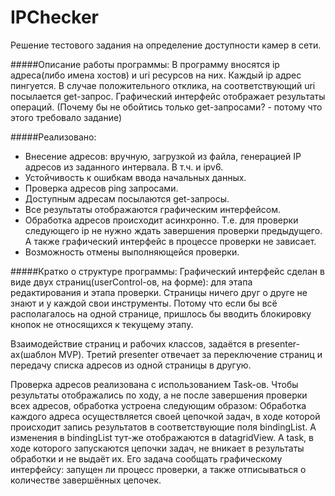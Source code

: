 # IPChecker
Решение тестового задания на определение доступности камер в сети.

#####Описание работы программы:
В программу вносятся ip адреса(либо имена хостов) и uri ресурсов на них. Каждый ip адрес пингуется. В случае положительного отклика, на соответствующий uri посылается get-запрос. Графический интерфейс отображает результаты операций. (Почему бы не обойтись только get-запросами? - потому что этого требовало задание)


#####Реализовано:
* Внесение адресов: вручную, загрузкой из файла, генерацией IP адресов из заданного интервала. В т.ч. и ipv6.
* Устойчивость к ошибкам ввода начальных данных.
* Проверка адресов ping запросами.
* Доступным адресам посылаются get-запросы.
* Все результаты отображаются графическим интерфейсом.
* Обработка адресов происходит асинхронно. Т.е. для проверки следующего ip не нужно ждать завершения проверки предыдущего. А также графический интерфейс в процессе проверки не зависает.
* Возможность отмены выполняющейся проверки.

#####Кратко о структуре программы:
Графический интерфейс сделан в виде двух страниц(userControl-ов, на форме): для этапа редактирования и этапа проверки. Страницы ничего друг о друге не знают и у каждой свои инструменты. Потому что если бы всё располагалось на одной странице, пришлось бы вводить блокировку кнопок не относящихся к текущему этапу.

Взаимодействие страниц и рабочих классов, задаётся в presenter-ах(шаблон MVP). Третий presenter отвечает за переключение страниц и передачу списка адресов из одной страницы в другую.

Проверка адресов реализована с использованием Task-ов. 
Чтобы результаты отображались по ходу, а не после завершения проверки всех адресов, обработка устроена следующим образом:
Обработка каждого адреса осуществляется своей цепочкой задач, в ходе которой происходит запись результатов в соответствующие поля bindingList. А изменения в  bindingList тут-же отображаются в datagridView.
А task, в ходе которого запускаются цепочки задач, не вникает в результаты обработки и не выдаёт их. Его задача сообщать графическому интерфейсу: запущен ли процесс проверки, а также отписываться о количестве завершённых цепочек.


